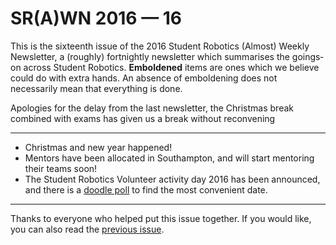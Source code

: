 # SR(A)WN 2016 — 16

This is the sixteenth issue of the 2016 Student Robotics (Almost) Weekly Newsletter, a (roughly) fortnightly newsletter which summarises the goings‐on across Student Robotics. **Emboldened** items are ones which we believe could do with extra hands. An absence of emboldening does not necessarily mean that everything is done.

Apologies for the delay from the last newsletter, the Christmas break combined with exams has given us a break without reconvening

---

- Christmas and new year happened!
- Mentors have been allocated in Southampton, and will start mentoring their teams soon!
- The Student Robotics Volunteer activity day 2016 has been announced, and there is a [doodle poll][doodle-poll] to find the most convenient date.

---

Thanks to everyone who helped put this issue together. If you would like, you can also read the [previous issue][list-previous-issue].

[list-previous-issue]: https://groups.google.com/d/topic/srobo-news/HXMqpOP7IgM/discussion
[doodle-poll]: http://doodle.com/poll/fnskxi2ykaddh45s
